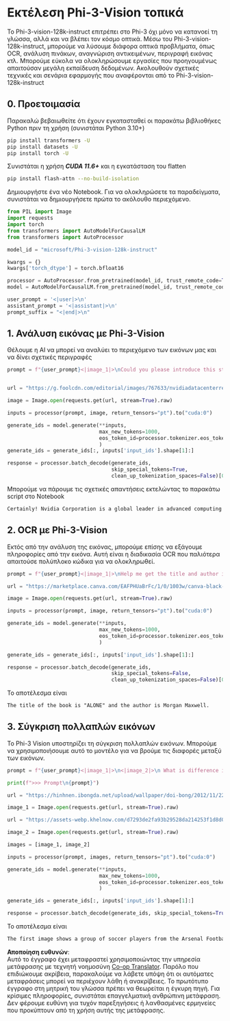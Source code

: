<!--
CO_OP_TRANSLATOR_METADATA:
{
  "original_hash": "110bee6270dad2ebf506d90a30b46dde",
  "translation_date": "2025-05-09T13:14:06+00:00",
  "source_file": "md/01.Introduction/03/Vision_Inference.md",
  "language_code": "el"
}
-->
# **Εκτέλεση Phi-3-Vision τοπικά**

Το Phi-3-vision-128k-instruct επιτρέπει στο Phi-3 όχι μόνο να κατανοεί τη γλώσσα, αλλά και να βλέπει τον κόσμο οπτικά. Μέσω του Phi-3-vision-128k-instruct, μπορούμε να λύσουμε διάφορα οπτικά προβλήματα, όπως OCR, ανάλυση πινάκων, αναγνώριση αντικειμένων, περιγραφή εικόνας κτλ. Μπορούμε εύκολα να ολοκληρώσουμε εργασίες που προηγουμένως απαιτούσαν μεγάλη εκπαίδευση δεδομένων. Ακολουθούν σχετικές τεχνικές και σενάρια εφαρμογής που αναφέρονται από το Phi-3-vision-128k-instruct

## **0. Προετοιμασία**

Παρακαλώ βεβαιωθείτε ότι έχουν εγκατασταθεί οι παρακάτω βιβλιοθήκες Python πριν τη χρήση (συνιστάται Python 3.10+)

```bash
pip install transformers -U
pip install datasets -U
pip install torch -U
```

Συνιστάται η χρήση ***CUDA 11.6+*** και η εγκατάσταση του flatten

```bash
pip install flash-attn --no-build-isolation
```

Δημιουργήστε ένα νέο Notebook. Για να ολοκληρώσετε τα παραδείγματα, συνιστάται να δημιουργήσετε πρώτα το ακόλουθο περιεχόμενο.

```python
from PIL import Image
import requests
import torch
from transformers import AutoModelForCausalLM
from transformers import AutoProcessor

model_id = "microsoft/Phi-3-vision-128k-instruct"

kwargs = {}
kwargs['torch_dtype'] = torch.bfloat16

processor = AutoProcessor.from_pretrained(model_id, trust_remote_code=True)
model = AutoModelForCausalLM.from_pretrained(model_id, trust_remote_code=True, torch_dtype="auto").cuda()

user_prompt = '<|user|>\n'
assistant_prompt = '<|assistant|>\n'
prompt_suffix = "<|end|>\n"
```

## **1. Ανάλυση εικόνας με Phi-3-Vision**

Θέλουμε η AI να μπορεί να αναλύει το περιεχόμενο των εικόνων μας και να δίνει σχετικές περιγραφές

```python
prompt = f"{user_prompt}<|image_1|>\nCould you please introduce this stock to me?{prompt_suffix}{assistant_prompt}"


url = "https://g.foolcdn.com/editorial/images/767633/nvidiadatacenterrevenuefy2017tofy2024.png"

image = Image.open(requests.get(url, stream=True).raw)

inputs = processor(prompt, image, return_tensors="pt").to("cuda:0")

generate_ids = model.generate(**inputs, 
                              max_new_tokens=1000,
                              eos_token_id=processor.tokenizer.eos_token_id,
                              )
generate_ids = generate_ids[:, inputs['input_ids'].shape[1]:]

response = processor.batch_decode(generate_ids, 
                                  skip_special_tokens=True, 
                                  clean_up_tokenization_spaces=False)[0]
```

Μπορούμε να πάρουμε τις σχετικές απαντήσεις εκτελώντας το παρακάτω script στο Notebook

```txt
Certainly! Nvidia Corporation is a global leader in advanced computing and artificial intelligence (AI). The company designs and develops graphics processing units (GPUs), which are specialized hardware accelerators used to process and render images and video. Nvidia's GPUs are widely used in professional visualization, data centers, and gaming. The company also provides software and services to enhance the capabilities of its GPUs. Nvidia's innovative technologies have applications in various industries, including automotive, healthcare, and entertainment. The company's stock is publicly traded and can be found on major stock exchanges.
```

## **2. OCR με Phi-3-Vision**

Εκτός από την ανάλυση της εικόνας, μπορούμε επίσης να εξάγουμε πληροφορίες από την εικόνα. Αυτή είναι η διαδικασία OCR που παλιότερα απαιτούσε πολύπλοκο κώδικα για να ολοκληρωθεί.

```python
prompt = f"{user_prompt}<|image_1|>\nHelp me get the title and author information of this book?{prompt_suffix}{assistant_prompt}"

url = "https://marketplace.canva.com/EAFPHUaBrFc/1/0/1003w/canva-black-and-white-modern-alone-story-book-cover-QHBKwQnsgzs.jpg"

image = Image.open(requests.get(url, stream=True).raw)

inputs = processor(prompt, image, return_tensors="pt").to("cuda:0")

generate_ids = model.generate(**inputs, 
                              max_new_tokens=1000,
                              eos_token_id=processor.tokenizer.eos_token_id,
                              )

generate_ids = generate_ids[:, inputs['input_ids'].shape[1]:]

response = processor.batch_decode(generate_ids, 
                                  skip_special_tokens=False, 
                                  clean_up_tokenization_spaces=False)[0]

```

Το αποτέλεσμα είναι

```txt
The title of the book is "ALONE" and the author is Morgan Maxwell.
```

## **3. Σύγκριση πολλαπλών εικόνων**

Το Phi-3 Vision υποστηρίζει τη σύγκριση πολλαπλών εικόνων. Μπορούμε να χρησιμοποιήσουμε αυτό το μοντέλο για να βρούμε τις διαφορές μεταξύ των εικόνων.

```python
prompt = f"{user_prompt}<|image_1|>\n<|image_2|>\n What is difference in this two images?{prompt_suffix}{assistant_prompt}"

print(f">>> Prompt\n{prompt}")

url = "https://hinhnen.ibongda.net/upload/wallpaper/doi-bong/2012/11/22/arsenal-wallpaper-free.jpg"

image_1 = Image.open(requests.get(url, stream=True).raw)

url = "https://assets-webp.khelnow.com/d7293de2fa93b29528da214253f1d8d0/news/uploads/2021/07/Arsenal-1024x576.jpg.webp"

image_2 = Image.open(requests.get(url, stream=True).raw)

images = [image_1, image_2]

inputs = processor(prompt, images, return_tensors="pt").to("cuda:0")

generate_ids = model.generate(**inputs, 
                              max_new_tokens=1000,
                              eos_token_id=processor.tokenizer.eos_token_id,
                              )

generate_ids = generate_ids[:, inputs['input_ids'].shape[1]:]

response = processor.batch_decode(generate_ids, skip_special_tokens=True, clean_up_tokenization_spaces=False)[0]
```

Το αποτέλεσμα είναι

```txt
The first image shows a group of soccer players from the Arsenal Football Club posing for a team photo with their trophies, while the second image shows a group of soccer players from the Arsenal Football Club celebrating a victory with a large crowd of fans in the background. The difference between the two images is the context in which the photos were taken, with the first image focusing on the team and their trophies, and the second image capturing a moment of celebration and victory.
```

**Αποποίηση ευθυνών**:  
Αυτό το έγγραφο έχει μεταφραστεί χρησιμοποιώντας την υπηρεσία μετάφρασης με τεχνητή νοημοσύνη [Co-op Translator](https://github.com/Azure/co-op-translator). Παρόλο που επιδιώκουμε ακρίβεια, παρακαλούμε να λάβετε υπόψη ότι οι αυτόματες μεταφράσεις μπορεί να περιέχουν λάθη ή ανακρίβειες. Το πρωτότυπο έγγραφο στη μητρική του γλώσσα πρέπει να θεωρείται η έγκυρη πηγή. Για κρίσιμες πληροφορίες, συνιστάται επαγγελματική ανθρώπινη μετάφραση. Δεν φέρουμε ευθύνη για τυχόν παρεξηγήσεις ή λανθασμένες ερμηνείες που προκύπτουν από τη χρήση αυτής της μετάφρασης.